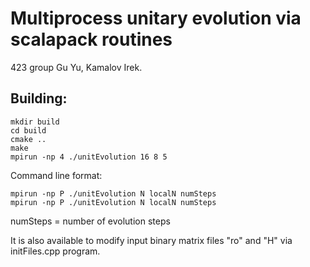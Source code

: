 # Multiprocess unitary evolution via scalapack routines

423 group Gu Yu, Kamalov Irek.

Building:
---
```shell
mkdir build
cd build
cmake ..
make
mpirun -np 4 ./unitEvolution 16 8 5
```

Command line format:
```
mpirun -np P ./unitEvolution N localN numSteps
mpirun -np P ./unitEvolution N localN numSteps
```
numSteps = number of evolution steps

It is also available to modify input binary matrix files "ro" and "H" via initFiles.cpp program.
